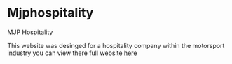 # Mjphospitality
MJP Hospitality

This website was desinged for a hospitality company within the motorsport industry you can view there full website <a href="https://www.mjphopitality.com"> here </a>

